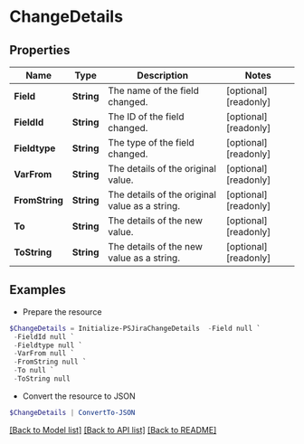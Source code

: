 # ChangeDetails
## Properties

Name | Type | Description | Notes
------------ | ------------- | ------------- | -------------
**Field** | **String** | The name of the field changed. | [optional] [readonly] 
**FieldId** | **String** | The ID of the field changed. | [optional] [readonly] 
**Fieldtype** | **String** | The type of the field changed. | [optional] [readonly] 
**VarFrom** | **String** | The details of the original value. | [optional] [readonly] 
**FromString** | **String** | The details of the original value as a string. | [optional] [readonly] 
**To** | **String** | The details of the new value. | [optional] [readonly] 
**ToString** | **String** | The details of the new value as a string. | [optional] [readonly] 

## Examples

- Prepare the resource
```powershell
$ChangeDetails = Initialize-PSJiraChangeDetails  -Field null `
 -FieldId null `
 -Fieldtype null `
 -VarFrom null `
 -FromString null `
 -To null `
 -ToString null
```

- Convert the resource to JSON
```powershell
$ChangeDetails | ConvertTo-JSON
```

[[Back to Model list]](../README.md#documentation-for-models) [[Back to API list]](../README.md#documentation-for-api-endpoints) [[Back to README]](../README.md)

